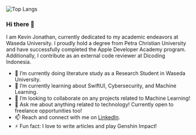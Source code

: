 ![Top Langs](https://github-readme-stats.vercel.app/api/top-langs/?username=KevinJonathan30&layout=compact&langs_count=6&theme=transparent)

### Hi there 👋

I am Kevin Jonathan, currently dedicated to my academic endeavors at Waseda University. I proudly hold a degree from Petra Christian University and have successfully completed the Apple Developer Academy program. Additionally, I contribute as an external code reviewer at Dicoding Indonesia.

- 🔭 I’m currently doing literature study as a Research Student in Waseda University.
- 🌱 I’m currently learning about SwiftUI, Cybersecurity, and Machine Learning.
- 👯 I’m looking to collaborate on any projects related to Machine Learning!
- 💬 Ask me about anything related to technology! Currently open to freelance opportunities too!
- 📫 Reach and connect with me on [LinkedIn](https://www.linkedin.com/in/kevinjonathan3010/).
- ⚡ Fun fact: I love to write articles and play Genshin Impact!
